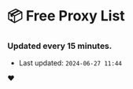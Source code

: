 # :package: Free Proxy List
### Updated every 15 minutes.

- Last updated: `2024-06-27 11:44`

:heart:
